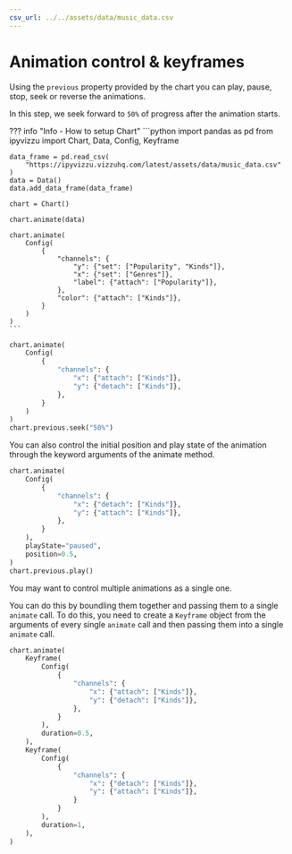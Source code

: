 ```yaml
---
csv_url: ../../assets/data/music_data.csv
---
```


# Animation control & keyframes

Using the `previous` property provided by the chart you can play, pause, stop,
seek or reverse the animations.

In this step, we seek forward to `50%` of progress after the animation starts.

<div id="tutorial_01"></div>

??? info "Info - How to setup Chart"
    ```python
    import pandas as pd
    from ipyvizzu import Chart, Data, Config, Keyframe

    data_frame = pd.read_csv(
        "https://ipyvizzu.vizzuhq.com/latest/assets/data/music_data.csv"
    )
    data = Data()
    data.add_data_frame(data_frame)

    chart = Chart()

    chart.animate(data)

    chart.animate(
        Config(
            {
                "channels": {
                    "y": {"set": ["Popularity", "Kinds"]},
                    "x": {"set": ["Genres"]},
                    "label": {"attach": ["Popularity"]},
                },
                "color": {"attach": ["Kinds"]},
            }
        )
    )
    ```

```python
chart.animate(
    Config(
        {
            "channels": {
                "x": {"attach": ["Kinds"]},
                "y": {"detach": ["Kinds"]},
            },
        }
    )
)
chart.previous.seek("50%")
```

You can also control the initial position and play state of the animation
through the keyword arguments of the animate method.

<div id="tutorial_02"></div>

```python
chart.animate(
    Config(
        {
            "channels": {
                "x": {"detach": ["Kinds"]},
                "y": {"attach": ["Kinds"]},
            },
        }
    ),
    playState="paused",
    position=0.5,
)
chart.previous.play()
```

You may want to control multiple animations as a single one.

You can do this by boundling them together and passing them to a single
`animate` call. To do this, you need to create a `Keyframe` object from the
arguments of every single `animate` call and then passing them into a single
`animate` call.

<div id="tutorial_03"></div>

```python
chart.animate(
    Keyframe(
        Config(
            {
                "channels": {
                    "x": {"attach": ["Kinds"]},
                    "y": {"detach": ["Kinds"]},
                },
            }
        ),
        duration=0.5,
    ),
    Keyframe(
        Config(
            {
                "channels": {
                    "x": {"detach": ["Kinds"]},
                    "y": {"attach": ["Kinds"]},
                }
            }
        ),
        duration=1,
    ),
)
```

<script src="../animation_control_keyframes.js"></script>
